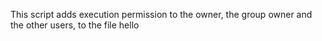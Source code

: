 This script  adds execution permission to the owner, the group owner and the other users, to the file hello
